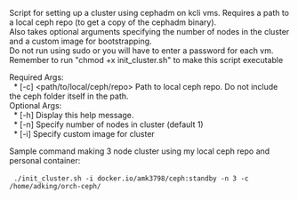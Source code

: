 Script for setting up a cluster using cephadm on kcli vms. Requires a path to a local ceph repo (to get a copy of the cephadm binary).  
Also takes optional arguments specifying the number of nodes in the cluster and a custom image for bootstrapping.  
Do not run using sudo or you will have to enter a password for each vm.  
Remember to run "chmod +x init_cluster.sh" to make this script executable  
  
Required Args:  
&nbsp;&nbsp;* [-c] <path/to/local/ceph/repo>   Path to local ceph repo. Do not include the ceph folder itself in the path.  
Optional Args:  
&nbsp;&nbsp;* [-h]                             Display this help message.  
&nbsp;&nbsp;* [-n] <integer>                   Specify number of nodes in cluster (default 1)  
&nbsp;&nbsp;* [-i] <image-url>                 Specify custom image for cluster  
  
Sample command making 3 node cluster using my local ceph repo and personal container:  
  
&nbsp;&nbsp;`./init_cluster.sh -i docker.io/amk3798/ceph:standby -n 3 -c /home/adking/orch-ceph/`  
